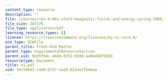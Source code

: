 ```yaml
---
content_type: resource
description: ''
file: /courses/res-6-001-electromagnetic-fields-and-energy-spring-2008/34c506d2c4d9b737eaa5b114a77be6aa_a1.pdf
file_size: 287376
file_type: application/pdf
learning_resource_types: []
license: https://creativecommons.org/licenses/by-nc-sa/4.0/
ocw_type: OCWFile
parent_title: Front-End Matter
parent_type: SupplementalResourceSection
parent_uid: 8a35fb4c-d684-8751-0388-aa9e408f3bb8
resourcetype: Document
title: a1.pdf
uid: 34c506d2-c4d9-b737-eaa5-b114a77be6aa
---
```

